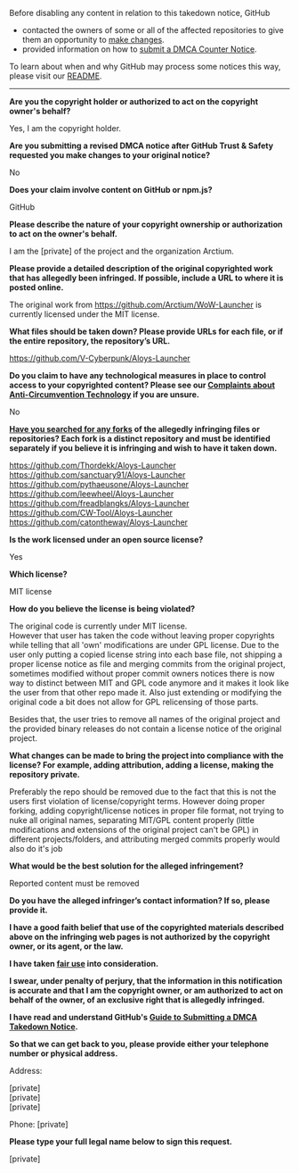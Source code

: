 Before disabling any content in relation to this takedown notice, GitHub
- contacted the owners of some or all of the affected repositories to give them an opportunity to [make changes](https://docs.github.com/en/github/site-policy/dmca-takedown-policy#a-how-does-this-actually-work).
- provided information on how to [submit a DMCA Counter Notice](https://docs.github.com/en/articles/guide-to-submitting-a-dmca-counter-notice).

To learn about when and why GitHub may process some notices this way, please visit our [README](https://github.com/github/dmca/blob/master/README.md#anatomy-of-a-takedown-notice).

---

**Are you the copyright holder or authorized to act on the copyright owner's behalf?**

Yes, I am the copyright holder.

**Are you submitting a revised DMCA notice after GitHub Trust & Safety requested you make changes to your original notice?**

No

**Does your claim involve content on GitHub or npm.js?**

GitHub

**Please describe the nature of your copyright ownership or authorization to act on the owner's behalf.**

I am the [private] of the project and the organization Arctium.

**Please provide a detailed description of the original copyrighted work that has allegedly been infringed. If possible, include a URL to where it is posted online.**

The original work from https://github.com/Arctium/WoW-Launcher is currently licensed under the MIT license.

**What files should be taken down? Please provide URLs for each file, or if the entire repository, the repository’s URL.**

https://github.com/V-Cyberpunk/Aloys-Launcher

**Do you claim to have any technological measures in place to control access to your copyrighted content? Please see our <a href="https://docs.github.com/articles/guide-to-submitting-a-dmca-takedown-notice#complaints-about-anti-circumvention-technology">Complaints about Anti-Circumvention Technology</a> if you are unsure.**

No

**<a href="https://docs.github.com/articles/dmca-takedown-policy#b-what-about-forks-or-whats-a-fork">Have you searched for any forks</a> of the allegedly infringing files or repositories? Each fork is a distinct repository and must be identified separately if you believe it is infringing and wish to have it taken down.**

https://github.com/Thordekk/Aloys-Launcher  
https://github.com/sanctuary91/Aloys-Launcher  
https://github.com/pythaeusone/Aloys-Launcher  
https://github.com/leewheel/Aloys-Launcher  
https://github.com/freadblangks/Aloys-Launcher  
https://github.com/CW-Tool/Aloys-Launcher  
https://github.com/catontheway/Aloys-Launcher  

**Is the work licensed under an open source license?**

Yes

**Which license?**

MIT license

**How do you believe the license is being violated?**

The original code is currently under MIT license.  
However that user has taken the code without leaving proper copyrights while telling that all 'own' modifications are under GPL license. Due to the user only putting a copied license string into each base file, not shipping a proper license notice as file and merging commits from the original project, sometimes modified without proper commit owners notices there is now way to distinct between MIT and GPL code anymore and it makes it look like the user from that other repo made it. Also just extending or modifying the original code a bit does not allow for GPL relicensing of those parts.

Besides that, the user tries to remove all names of the original project and the provided binary releases do not contain a license notice of the original project.

**What changes can be made to bring the project into compliance with the license? For example, adding attribution, adding a license, making the repository private.**

Preferably the repo should be removed due to the fact that this is not the users first violation of license/copyright terms.
However doing proper forking, adding copyright/license notices in proper file format, not trying to nuke all original names, separating MIT/GPL content properly (little modifications and extensions of the original project can't be GPL) in different projects/folders, and attributing merged commits properly would also do it's job

**What would be the best solution for the alleged infringement?**

Reported content must be removed

**Do you have the alleged infringer’s contact information? If so, please provide it.**

**I have a good faith belief that use of the copyrighted materials described above on the infringing web pages is not authorized by the copyright owner, or its agent, or the law.**

**I have taken <a href="https://www.lumendatabase.org/topics/22">fair use</a> into consideration.**

**I swear, under penalty of perjury, that the information in this notification is accurate and that I am the copyright owner, or am authorized to act on behalf of the owner, of an exclusive right that is allegedly infringed.**

**I have read and understand GitHub's <a href="https://docs.github.com/articles/guide-to-submitting-a-dmca-takedown-notice/">Guide to Submitting a DMCA Takedown Notice</a>.**

**So that we can get back to you, please provide either your telephone number or physical address.**

Address:

[private]  
[private]  
[private]  

Phone: [private]  

**Please type your full legal name below to sign this request.**

[private]  
